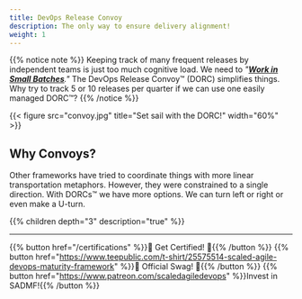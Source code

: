 ```yaml
---
title: DevOps Release Convoy
description: The only way to ensure delivery alignment!
weight: 1
---
```


{{% notice note %}}
Keeping track of many frequent releases by independent teams is just too much cognitive load. We need to *"[**Work in Small Batches**](/principles/#work-in-small-batches)."* The DevOps Release Convoy&trade; (DORC) simplifies things. Why try to track 5 or 10 releases per quarter if we can use one easily managed DORC&trade;?
{{% /notice %}}

{{< figure src="convoy.jpg" title="Set sail with the DORC!" width="60%" >}}


## Why Convoys?

Other frameworks have tried to coordinate things with more linear transportation metaphors. However, they were constrained to a single direction. With DORCs&trade; we have more options. We can turn left or right or even make a U-turn.

{{% children depth="3" description="true" %}}

---

{{% button href="/certifications" %}}🏅 Get Certified! 🏅{{% /button %}}
{{% button href="https://www.teepublic.com/t-shirt/25575514-scaled-agile-devops-maturity-framework" %}}💸 Official Swag! 💸{{% /button %}}
{{% button href="https://www.patreon.com/scaledagiledevops" %}}Invest in SADMF!{{% /button %}}